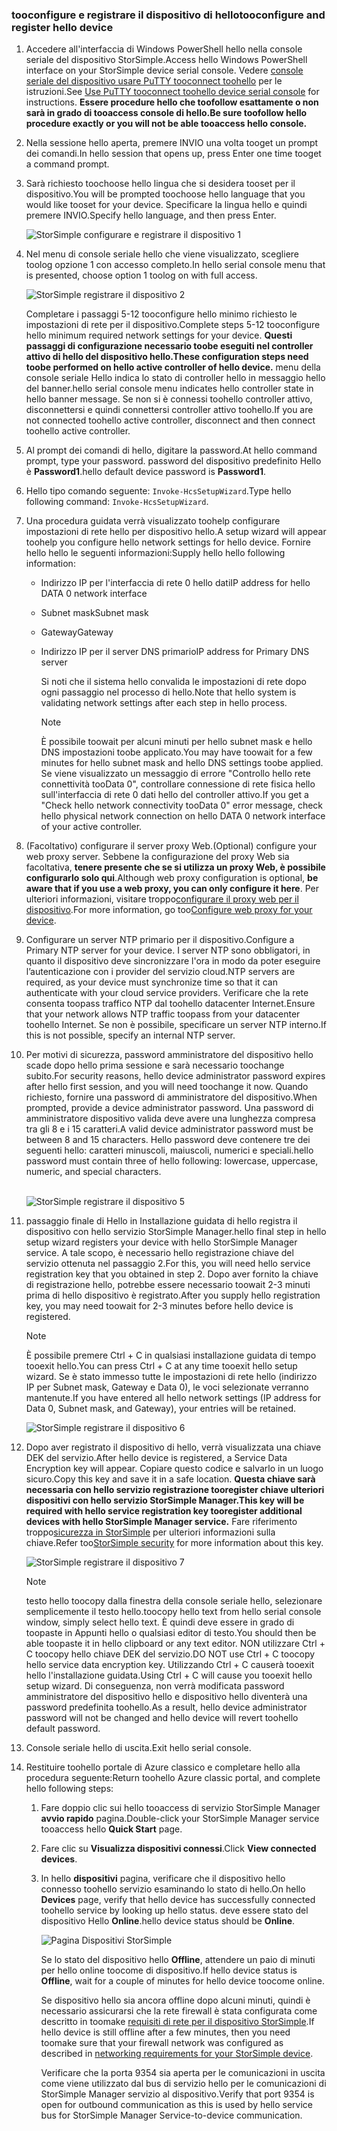 <!--author=alkohli last changed: 02/22/2016-->


### <a name="tooconfigure-and-register-hello-device"></a><span data-ttu-id="f9c0d-101">tooconfigure e registrare il dispositivo di hello</span><span class="sxs-lookup"><span data-stu-id="f9c0d-101">tooconfigure and register hello device</span></span>
1. <span data-ttu-id="f9c0d-102">Accedere all'interfaccia di Windows PowerShell hello nella console seriale del dispositivo StorSimple.</span><span class="sxs-lookup"><span data-stu-id="f9c0d-102">Access hello Windows PowerShell interface on your StorSimple device serial console.</span></span> <span data-ttu-id="f9c0d-103">Vedere [console seriale del dispositivo usare PuTTY tooconnect toohello](#use-putty-to-connect-to-the-device-serial-console) per le istruzioni.</span><span class="sxs-lookup"><span data-stu-id="f9c0d-103">See [Use PuTTY tooconnect toohello device serial console](#use-putty-to-connect-to-the-device-serial-console) for instructions.</span></span> <span data-ttu-id="f9c0d-104">**Essere procedure hello che toofollow esattamente o non sarà in grado di tooaccess console di hello.**</span><span class="sxs-lookup"><span data-stu-id="f9c0d-104">**Be sure toofollow hello procedure exactly or you will not be able tooaccess hello console.**</span></span>
2. <span data-ttu-id="f9c0d-105">Nella sessione hello aperta, premere INVIO una volta tooget un prompt dei comandi.</span><span class="sxs-lookup"><span data-stu-id="f9c0d-105">In hello session that opens up, press Enter one time tooget a command prompt.</span></span> 
3. <span data-ttu-id="f9c0d-106">Sarà richiesto toochoose hello lingua che si desidera tooset per il dispositivo.</span><span class="sxs-lookup"><span data-stu-id="f9c0d-106">You will be prompted toochoose hello language that you would like tooset for your device.</span></span> <span data-ttu-id="f9c0d-107">Specificare la lingua hello e quindi premere INVIO.</span><span class="sxs-lookup"><span data-stu-id="f9c0d-107">Specify hello language, and then press Enter.</span></span> 
   
    ![StorSimple configurare e registrare il dispositivo 1](./media/storsimple-configure-and-register-device-u1/HCS_RegisterYourDevice1-U1-include.png)
4. <span data-ttu-id="f9c0d-109">Nel menu di console seriale hello che viene visualizzato, scegliere toolog opzione 1 con accesso completo.</span><span class="sxs-lookup"><span data-stu-id="f9c0d-109">In hello serial console menu that is presented, choose option 1 toolog on with full access.</span></span> 
   
    ![StorSimple registrare il dispositivo 2](./media/storsimple-configure-and-register-device-u1/HCS_RegisterYourDevice2_U1-include.png)
   
     <span data-ttu-id="f9c0d-111">Completare i passaggi 5-12 tooconfigure hello minimo richiesto le impostazioni di rete per il dispositivo.</span><span class="sxs-lookup"><span data-stu-id="f9c0d-111">Complete steps 5-12 tooconfigure hello minimum required network settings for your device.</span></span> <span data-ttu-id="f9c0d-112">**Questi passaggi di configurazione necessario toobe eseguiti nel controller attivo di hello del dispositivo hello.**</span><span class="sxs-lookup"><span data-stu-id="f9c0d-112">**These configuration steps need toobe performed on hello active controller of hello device.**</span></span> <span data-ttu-id="f9c0d-113">menu della console seriale Hello indica lo stato di controller hello in messaggio hello del banner.</span><span class="sxs-lookup"><span data-stu-id="f9c0d-113">hello serial console menu indicates hello controller state in hello banner message.</span></span> <span data-ttu-id="f9c0d-114">Se non si è connessi toohello controller attivo, disconnettersi e quindi connettersi controller attivo toohello.</span><span class="sxs-lookup"><span data-stu-id="f9c0d-114">If you are not connected toohello active controller, disconnect and then connect toohello active controller.</span></span>
5. <span data-ttu-id="f9c0d-115">Al prompt dei comandi di hello, digitare la password.</span><span class="sxs-lookup"><span data-stu-id="f9c0d-115">At hello command prompt, type your password.</span></span> <span data-ttu-id="f9c0d-116">password del dispositivo predefinito Hello è **Password1**.</span><span class="sxs-lookup"><span data-stu-id="f9c0d-116">hello default device password is **Password1**.</span></span>
6. <span data-ttu-id="f9c0d-117">Hello tipo comando seguente: `Invoke-HcsSetupWizard`.</span><span class="sxs-lookup"><span data-stu-id="f9c0d-117">Type hello following command: `Invoke-HcsSetupWizard`.</span></span> 
7. <span data-ttu-id="f9c0d-118">Una procedura guidata verrà visualizzato toohelp configurare impostazioni di rete hello per dispositivo hello.</span><span class="sxs-lookup"><span data-stu-id="f9c0d-118">A setup wizard will appear toohelp you configure hello network settings for hello device.</span></span> <span data-ttu-id="f9c0d-119">Fornire hello hello le seguenti informazioni:</span><span class="sxs-lookup"><span data-stu-id="f9c0d-119">Supply hello hello following information:</span></span> 
   
   * <span data-ttu-id="f9c0d-120">Indirizzo IP per l'interfaccia di rete 0 hello dati</span><span class="sxs-lookup"><span data-stu-id="f9c0d-120">IP address for hello DATA 0 network interface</span></span>
   * <span data-ttu-id="f9c0d-121">Subnet mask</span><span class="sxs-lookup"><span data-stu-id="f9c0d-121">Subnet mask</span></span>
   * <span data-ttu-id="f9c0d-122">Gateway</span><span class="sxs-lookup"><span data-stu-id="f9c0d-122">Gateway</span></span>
   * <span data-ttu-id="f9c0d-123">Indirizzo IP per il server DNS primario</span><span class="sxs-lookup"><span data-stu-id="f9c0d-123">IP address for Primary DNS server</span></span>
     
        <span data-ttu-id="f9c0d-124">Si noti che il sistema hello convalida le impostazioni di rete dopo ogni passaggio nel processo di hello.</span><span class="sxs-lookup"><span data-stu-id="f9c0d-124">Note that hello system is validating network settings after each step in hello process.</span></span>
     
     > [!NOTE]
     > <span data-ttu-id="f9c0d-125">È possibile toowait per alcuni minuti per hello subnet mask e hello DNS impostazioni toobe applicato.</span><span class="sxs-lookup"><span data-stu-id="f9c0d-125">You may have toowait for a few minutes for hello subnet mask and hello DNS settings toobe applied.</span></span> <span data-ttu-id="f9c0d-126">Se viene visualizzato un messaggio di errore "Controllo hello rete connettività tooData 0", controllare connessione di rete fisica hello sull'interfaccia di rete 0 dati hello del controller attivo.</span><span class="sxs-lookup"><span data-stu-id="f9c0d-126">If you get a "Check hello network connectivity tooData 0" error message, check hello physical network connection on hello DATA 0 network interface of your active controller.</span></span>
     > 
     > 
8. <span data-ttu-id="f9c0d-127">(Facoltativo) configurare il server proxy Web.</span><span class="sxs-lookup"><span data-stu-id="f9c0d-127">(Optional) configure your web proxy server.</span></span> <span data-ttu-id="f9c0d-128">Sebbene la configurazione del proxy Web sia facoltativa, **tenere presente che se si utilizza un proxy Web, è possibile configurarlo solo qui**.</span><span class="sxs-lookup"><span data-stu-id="f9c0d-128">Although web proxy configuration is optional, **be aware that if you use a web proxy, you can only configure it here**.</span></span> <span data-ttu-id="f9c0d-129">Per ulteriori informazioni, visitare troppo[configurare il proxy web per il dispositivo](../articles/storsimple/storsimple-configure-web-proxy.md).</span><span class="sxs-lookup"><span data-stu-id="f9c0d-129">For more information, go too[Configure web proxy for your device](../articles/storsimple/storsimple-configure-web-proxy.md).</span></span>
9. <span data-ttu-id="f9c0d-130">Configurare un server NTP primario per il dispositivo.</span><span class="sxs-lookup"><span data-stu-id="f9c0d-130">Configure a Primary NTP server for your device.</span></span> <span data-ttu-id="f9c0d-131">I server NTP sono obbligatori, in quanto il dispositivo deve sincronizzare l'ora in modo da poter eseguire l’autenticazione con i provider del servizio cloud.</span><span class="sxs-lookup"><span data-stu-id="f9c0d-131">NTP servers are required, as your device must synchronize time so that it can authenticate with your cloud service providers.</span></span> <span data-ttu-id="f9c0d-132">Verificare che la rete consenta toopass traffico NTP dal toohello datacenter Internet.</span><span class="sxs-lookup"><span data-stu-id="f9c0d-132">Ensure that your network allows NTP traffic toopass from your datacenter toohello Internet.</span></span> <span data-ttu-id="f9c0d-133">Se non è possibile, specificare un server NTP interno.</span><span class="sxs-lookup"><span data-stu-id="f9c0d-133">If this is not possible, specify an internal NTP server.</span></span> 
10. <span data-ttu-id="f9c0d-134">Per motivi di sicurezza, password amministratore del dispositivo hello scade dopo hello prima sessione e sarà necessario toochange subito.</span><span class="sxs-lookup"><span data-stu-id="f9c0d-134">For security reasons, hello device administrator password expires after hello first session, and you will need toochange it now.</span></span> <span data-ttu-id="f9c0d-135">Quando richiesto, fornire una password di amministratore del dispositivo.</span><span class="sxs-lookup"><span data-stu-id="f9c0d-135">When prompted, provide a device administrator password.</span></span> <span data-ttu-id="f9c0d-136">Una password di amministratore dispositivo valida deve avere una lunghezza compresa tra gli 8 e i 15 caratteri.</span><span class="sxs-lookup"><span data-stu-id="f9c0d-136">A valid device administrator password must be between 8 and 15 characters.</span></span> <span data-ttu-id="f9c0d-137">Hello password deve contenere tre dei seguenti hello: caratteri minuscoli, maiuscoli, numerici e speciali.</span><span class="sxs-lookup"><span data-stu-id="f9c0d-137">hello password must contain three of hello following: lowercase, uppercase, numeric, and special characters.</span></span>
    
    <br/>![StorSimple registrare il dispositivo 5](./media/storsimple-configure-and-register-device-u1/HCS_RegisterYourDevice5_U1-include.png)
11. <span data-ttu-id="f9c0d-139">passaggio finale di Hello in Installazione guidata di hello registra il dispositivo con hello servizio StorSimple Manager.</span><span class="sxs-lookup"><span data-stu-id="f9c0d-139">hello final step in hello setup wizard registers your device with hello StorSimple Manager service.</span></span> <span data-ttu-id="f9c0d-140">A tale scopo, è necessario hello registrazione chiave del servizio ottenuta nel passaggio 2.</span><span class="sxs-lookup"><span data-stu-id="f9c0d-140">For this, you will need hello service registration key that you obtained in step 2.</span></span> <span data-ttu-id="f9c0d-141">Dopo aver fornito la chiave di registrazione hello, potrebbe essere necessario toowait 2-3 minuti prima di hello dispositivo è registrato.</span><span class="sxs-lookup"><span data-stu-id="f9c0d-141">After you supply hello registration key, you may need toowait for 2-3 minutes before hello device is registered.</span></span>
    
    > [!NOTE]
    > <span data-ttu-id="f9c0d-142">È possibile premere Ctrl + C in qualsiasi installazione guidata di tempo tooexit hello.</span><span class="sxs-lookup"><span data-stu-id="f9c0d-142">You can press Ctrl + C at any time tooexit hello setup wizard.</span></span> <span data-ttu-id="f9c0d-143">Se è stato immesso tutte le impostazioni di rete hello (indirizzo IP per Subnet mask, Gateway e Data 0), le voci selezionate verranno mantenute.</span><span class="sxs-lookup"><span data-stu-id="f9c0d-143">If you have entered all hello network settings (IP address for Data 0, Subnet mask, and Gateway), your entries will be retained.</span></span>
    > 
    > 
    
    ![StorSimple registrare il dispositivo 6](./media/storsimple-configure-and-register-device-u1/HCS_RegisterYourDevice6_U1-include.png)
12. <span data-ttu-id="f9c0d-145">Dopo aver registrato il dispositivo di hello, verrà visualizzata una chiave DEK del servizio.</span><span class="sxs-lookup"><span data-stu-id="f9c0d-145">After hello device is registered, a Service Data Encryption key will appear.</span></span> <span data-ttu-id="f9c0d-146">Copiare questo codice e salvarlo in un luogo sicuro.</span><span class="sxs-lookup"><span data-stu-id="f9c0d-146">Copy this key and save it in a safe location.</span></span> <span data-ttu-id="f9c0d-147">**Questa chiave sarà necessaria con hello servizio registrazione tooregister chiave ulteriori dispositivi con hello servizio StorSimple Manager.**</span><span class="sxs-lookup"><span data-stu-id="f9c0d-147">**This key will be required with hello service registration key tooregister additional devices with hello StorSimple Manager service.**</span></span> <span data-ttu-id="f9c0d-148">Fare riferimento troppo[sicurezza in StorSimple](../articles/storsimple/storsimple-security.md) per ulteriori informazioni sulla chiave.</span><span class="sxs-lookup"><span data-stu-id="f9c0d-148">Refer too[StorSimple security](../articles/storsimple/storsimple-security.md) for more information about this key.</span></span>
    
    ![StorSimple registrare il dispositivo 7](./media/storsimple-configure-and-register-device-u1/HCS_RegisterYourDevice7_U1-include.png)    
    
    > [!NOTE]
    > <span data-ttu-id="f9c0d-150">testo hello toocopy dalla finestra della console seriale hello, selezionare semplicemente il testo hello.</span><span class="sxs-lookup"><span data-stu-id="f9c0d-150">toocopy hello text from hello serial console window, simply select hello text.</span></span> <span data-ttu-id="f9c0d-151">È quindi deve essere in grado di toopaste in Appunti hello o qualsiasi editor di testo.</span><span class="sxs-lookup"><span data-stu-id="f9c0d-151">You should then be able toopaste it in hello clipboard or any text editor.</span></span> <span data-ttu-id="f9c0d-152">NON utilizzare Ctrl + C toocopy hello chiave DEK del servizio.</span><span class="sxs-lookup"><span data-stu-id="f9c0d-152">DO NOT use Ctrl + C toocopy hello service data encryption key.</span></span> <span data-ttu-id="f9c0d-153">Utilizzando Ctrl + C causerà tooexit hello l'installazione guidata.</span><span class="sxs-lookup"><span data-stu-id="f9c0d-153">Using Ctrl + C will cause you tooexit hello setup wizard.</span></span> <span data-ttu-id="f9c0d-154">Di conseguenza, non verrà modificata password amministratore del dispositivo hello e dispositivo hello diventerà una password predefinita toohello.</span><span class="sxs-lookup"><span data-stu-id="f9c0d-154">As a result, hello device administrator password will not be changed and hello device will revert toohello default password.</span></span>
    > 
    > 
13. <span data-ttu-id="f9c0d-155">Console seriale hello di uscita.</span><span class="sxs-lookup"><span data-stu-id="f9c0d-155">Exit hello serial console.</span></span>
14. <span data-ttu-id="f9c0d-156">Restituire toohello portale di Azure classico e completare hello alla procedura seguente:</span><span class="sxs-lookup"><span data-stu-id="f9c0d-156">Return toohello Azure classic portal, and complete hello following steps:</span></span>
    
    1. <span data-ttu-id="f9c0d-157">Fare doppio clic sui hello tooaccess di servizio StorSimple Manager **avvio rapido** pagina.</span><span class="sxs-lookup"><span data-stu-id="f9c0d-157">Double-click your StorSimple Manager service tooaccess hello **Quick Start** page.</span></span>
    2. <span data-ttu-id="f9c0d-158">Fare clic su **Visualizza dispositivi connessi**.</span><span class="sxs-lookup"><span data-stu-id="f9c0d-158">Click **View connected devices**.</span></span>
    3. <span data-ttu-id="f9c0d-159">In hello **dispositivi** pagina, verificare che il dispositivo hello connesso toohello servizio esaminando lo stato di hello.</span><span class="sxs-lookup"><span data-stu-id="f9c0d-159">On hello **Devices** page, verify that hello device has successfully connected toohello service by looking up hello status.</span></span> <span data-ttu-id="f9c0d-160">deve essere stato del dispositivo Hello **Online**.</span><span class="sxs-lookup"><span data-stu-id="f9c0d-160">hello device status should be **Online**.</span></span>
       
        ![Pagina Dispositivi StorSimple](./media/storsimple-configure-and-register-device-u1/HCS_DevicesPageM_U1-include.png) 
       
        <span data-ttu-id="f9c0d-162">Se lo stato del dispositivo hello **Offline**, attendere un paio di minuti per hello online toocome di dispositivo.</span><span class="sxs-lookup"><span data-stu-id="f9c0d-162">If hello device status is **Offline**, wait for a couple of minutes for hello device toocome online.</span></span> 
       
        <span data-ttu-id="f9c0d-163">Se dispositivo hello sia ancora offline dopo alcuni minuti, quindi è necessario assicurarsi che la rete firewall è stata configurata come descritto in toomake [requisiti di rete per il dispositivo StorSimple](../articles/storsimple/storsimple-system-requirements.md).</span><span class="sxs-lookup"><span data-stu-id="f9c0d-163">If hello device is still offline after a few minutes, then you need toomake sure that your firewall network was configured as described in [networking requirements for your StorSimple device](../articles/storsimple/storsimple-system-requirements.md).</span></span> 
       
        <span data-ttu-id="f9c0d-164">Verificare che la porta 9354 sia aperta per le comunicazioni in uscita come viene utilizzato dal bus di servizio hello per le comunicazioni di StorSimple Manager servizio al dispositivo.</span><span class="sxs-lookup"><span data-stu-id="f9c0d-164">Verify that port 9354 is open for outbound communication as this is used by hello service bus for StorSimple Manager Service-to-device communication.</span></span>

